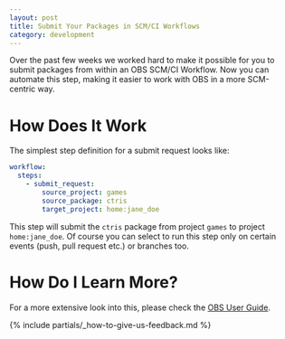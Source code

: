 ```yaml
---
layout: post
title: Submit Your Packages in SCM/CI Workflows
category: development
---
```


Over the past few weeks we worked hard to make it possible for you to submit packages from within an OBS SCM/CI Workflow. Now you can automate this step, making it easier to work with OBS in a more SCM-centric way.

# How Does It Work

The simplest step definition for a submit request looks like:

```yaml
workflow:
  steps:
    - submit_request:
        source_project: games
        source_package: ctris
        target_project: home:jane_doe
```

This step will submit the `ctris` package from project `games` to project `home:jane_doe`. Of course you can select to run this step only on certain events (push, pull request etc.) or branches too.

# How Do I Learn More?

For a more extensive look into this, please check the [OBS User Guide](https://openbuildservice.org/help/manuals/obs-user-guide/cha.obs.scm_ci_workflow_integration.html).

{% include partials/_how-to-give-us-feedback.md %}

